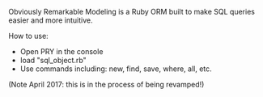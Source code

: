 Obviously Remarkable Modeling is a Ruby ORM built to make SQL queries easier and more intuitive.

How to use:

- Open PRY in the console
- load "sql_object.rb"
- Use commands including: new, find, save, where, all, etc.

(Note April 2017: this is in the process of being revamped!)
